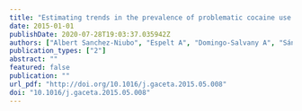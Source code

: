 ```yaml
---
title: "Estimating trends in the prevalence of problematic cocaine use (1999-2008)."
date: 2015-01-01
publishDate: 2020-07-28T19:03:37.035942Z
authors: ["Albert Sanchez-Niubo", "Espelt A", "Domingo-Salvany A", "Sánchez-Niubó A", "Marí-Dell′Olmo M", "Brugal MT"]
publication_types: ["2"]
abstract: ""
featured: false
publication: ""
url_pdf: "http://doi.org/10.1016/j.gaceta.2015.05.008"
doi: "10.1016/j.gaceta.2015.05.008"
---
```


